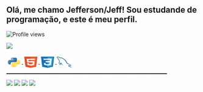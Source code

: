 ## Olá, me chamo Jefferson/Jeff! Sou estudande de programação, e este é meu perfil.

<p align="left"> <img src="https://komarev.com/ghpvc/?username=oficialjeffs&color=yellow" alt="Profile views" /> </p>
<div align="centro">
  <a href="https://github.com/oficialjeffs">
  <img height="150em" src="https://github-readme-stats.vercel.app/api?username=oficialjeffs&show_icons=true&theme=dark&include_all_commits=true&count_private=true"/>
 
</div>

  <div style="display: inline_block"><br>
  <img align="center" alt="Jeff-Python" height="30" width="40" src="https://raw.githubusercontent.com/devicons/devicon/master/icons/python/python-original.svg">
  <img align="center" alt="Jeff-html5" height="30" width="40" src="https://raw.githubusercontent.com/devicons/devicon/master/icons/html5/html5-original.svg">  
  <img align="center" alt="Jeff-CSS" height="30" width="40" src="https://raw.githubusercontent.com/devicons/devicon/master/icons/css3/css3-original.svg"> 
  <img align="center" alt="Jeff-MySQL" height="30" width="40" src="https://raw.githubusercontent.com/devicons/devicon/master/icons/mysql/mysql-original.svg"> 

    
</div>
  __________________________________________________________________
  <div> 
 
  <a href="https://instagram.com/oficialjeffs" target="_blank"><img src="https://img.shields.io/badge/-Instagram-%23E4405F?style=for-the-badge&logo=instagram&logoColor=white" target="_blank"></a>
 <a href="https://discord.gg/Sc42hFyFAu" target="_blank"><img src="https://img.shields.io/badge/Discord-7289DA?style=for-the-badge&logo=discord&logoColor=white" target="_blank"></a> 
  <a href = "mailto:jeffsantospersonal2@gmail.com"><img src="https://img.shields.io/badge/-Gmail-%23333?style=for-the-badge&logo=gmail&logoColor=white" target="_blank"></a>
  <a href="https://www.linkedin.com/in/santosjeffs/" target="_blank"><img src="https://img.shields.io/badge/-LinkedIn-%230077B5?style=for-the-badge&logo=linkedin&logoColor=white" target="_blank"></a> 
</div>
  
